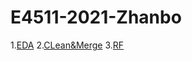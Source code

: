 # E4511-2021-Zhanbo

1.[EDA](https://github.com/zp2226/E4511-2021-Zhanbo/blob/main/%E2%80%9C%E2%80%9CDRD2_EDA%E2%80%9D.ipynb)
2.[CLean&Merge](https://github.com/zp2226/E4511-2021-Zhanbo/blob/main/Data_Clean_%26_Merge.ipynb)
3.[RF](ahttps://github.com/zp2226/E4511-2021-Zhanbo/blob/main/RF%26Peer_Test.ipynb)
